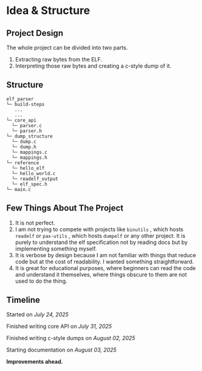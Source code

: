 # Idea & Structure

## Project Design

The whole project can be divided into two parts.

1. Extracting raw bytes from the ELF.
2. Interpreting those raw bytes and creating a c-style dump of it.

## Structure

```
elf_parser
└─ build-steps
   ...
   ...
└─ core_api
  └─ parser.c
  └─ parser.h
└─ dump_structure
  └─ dump.c
  └─ dump.h
  └─ mappings.c
  └─ mappings.h
└─ reference
  └─ hello_elf
  └─ hello_world.c
  └─ readelf_output
  └─ elf_spec.h
└─ main.c
```

## Few Things About The Project

1. It is not perfect.
2. I am not trying to compete with projects like `binutils` , which hosts `readelf` or `pax-utils` , which hosts `dumpelf` or any other project. It is purely to understand the elf specification not by reading docs but by implementing something myself.
3. It is verbose by design because I am not familiar with things that reduce code but at the cost of readability. I wanted something straightforward.
4. It is great for educational purposes, where beginners can read the code and understand it themselves, where things obscure to them are not used to do the thing.

## Timeline

Started on _July 24, 2025_

Finished writing core API on _July 31, 2025_

Finished writing c-style dumps on _August 02, 2025_

Starting documentation on _August 03, 2025_

**Improvements ahead.**
